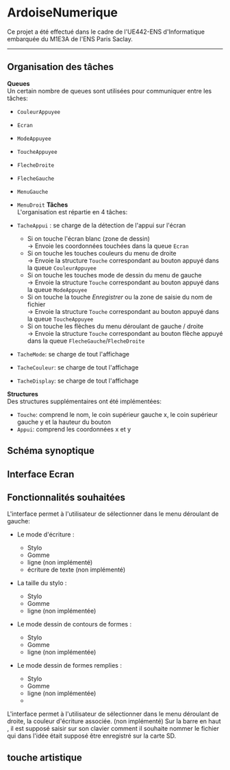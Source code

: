 # ArdoiseNumerique
Ce projet a été effectué dans le cadre de l'UE442-ENS d'Informatique embarquée du M1E3A de l'ENS Paris Saclay.

---
## Organisation des tâches 
**Queues**<br>
Un certain nombre de queues sont utilisées pour communiquer entre les tâches:
- ```CouleurAppuyee```
- ```Ecran```
- ```ModeAppuyee```
- ```ToucheAppuyee```
- ```FlecheDroite```
- ```FlecheGauche```
- ```MenuGauche```
- ```MenuDroit```
**Tâches**<br>
L'organisation est répartie en 4 tâches:
- ```TacheAppui``` : se charge de la détection de l'appui sur l'écran<br>
   - Si on touche l'écran blanc (zone de dessin) <br>→ Envoie les coordonnées touchées dans la queue ```Ecran```
  - Si on touche les touches couleurs du menu de droite <br>→ Envoie la structure ```Touche``` correspondant au bouton appuyé dans la queue ```CouleurAppuyee```
  - Si on touche les touches mode de dessin du menu de gauche <br>→ Envoie la structure ```Touche``` correspondant au bouton appuyé dans la queue ```ModeAppuyee```
  - Si on touche la touche *Enregistrer* ou la zone de saisie du nom de fichier <br>→ Envoie la structure ```Touche``` correspondant au bouton appuyé dans la queue ```ToucheAppuyee```
  - Si on touche les flèches du menu déroulant de gauche / droite <br>→ Envoie la structure ```Touche``` correspondant au bouton flèche appuyé dans la queue ```FlecheGauche```/```FlecheDroite```

- ```TacheMode```: se charge de tout l'affichage
-  ```TacheCouleur```: se charge de tout l'affichage
- ```TacheDisplay```: se charge de tout l'affichage

**Structures**<br>
Des structures supplémentaires ont été implémentées:
- ```Touche```: comprend le nom, le coin supérieur gauche x, le coin supérieur gauche y et la hauteur du bouton
- ```Appui```: comprend les coordonnées x et y 
## Schéma synoptique



## Interface Ecran
## Fonctionnalités souhaitées
L'interface permet à l'utilisateur de sélectionner dans le menu déroulant de gauche:
- Le mode d'écriture :
  - Stylo
  - Gomme
  - ligne (non implémenté)
  - écriture de texte (non implémenté)
- La taille du stylo :
  - Stylo
  - Gomme
  - ligne (non implémentée)
 
- Le mode dessin de contours de formes :
  - Stylo
  - Gomme
  - ligne (non implémentée)
 
- Le mode dessin de formes remplies :
  - Stylo
  - Gomme
  - ligne (non implémentée)
  - 
L'interface permet à l'utilisateur de sélectionner dans le menu déroulant de droite, la couleur d'écriture associée.
(non implémenté) Sur la barre en haut , il est supposé saisir sur son clavier comment il souhaite nommer le fichier qui dans l'idée était supposé être enregistré sur la carte SD.

## touche artistique 
